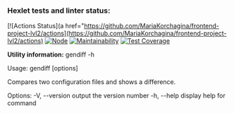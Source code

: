 ### Hexlet tests and linter status:

[![Actions Status](a href="https://github.com/MariaKorchagina/frontend-project-lvl2/actions](https://github.com/MariaKorchagina/frontend-project-lvl2/actions)
[![Node](https://github.com/MariaKorchagina/frontend-project-lvl2/actions)](https://github.com/MariaKorchagina/frontend-project-lvl2/actions/workflows/nodejs.yml/badge.svg)
[![Maintainability](https://api.codeclimate.com/v1/badges/5b858da388318cdba8bf/maintainability)](https://codeclimate.com/github/MariaKorchagina/frontend-project-lvl2/maintainability)
[![Test Coverage](https://api.codeclimate.com/v1/badges/5b858da388318cdba8bf/test_coverage)](https://codeclimate.com/github/MariaKorchagina/frontend-project-lvl2/test_coverage)

**Utility information:**
gendiff -h

Usage: gendiff [options] 

Compares two configuration files and shows a difference.

Options:
  -V, --version        output the version number
  -h, --help           display help for command